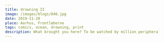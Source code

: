 ```yaml
---
title: drowning II
image: /images/blogs/046.jpg
date: 2019-11-20
place: Aarhus, Frontløberne
tags: comics, ocean, drowning, print
description: What brought you here? To be watched by million peripheral vissions. Event In the darkest corners of the room // cannot be unseed
---
```

